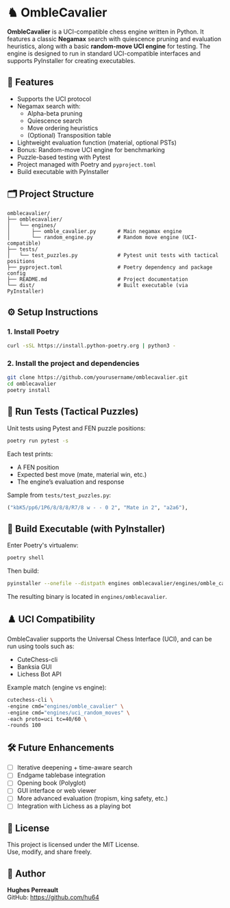 # ♞ OmbleCavalier

**OmbleCavalier** is a UCI-compatible chess engine written in Python. It features a classic **Negamax** search with quiescence pruning and evaluation heuristics, along with a basic **random-move UCI engine** for testing. The engine is designed to run in standard UCI-compatible interfaces and supports PyInstaller for creating executables.

## 🚀 Features

- Supports the UCI protocol
- Negamax search with:
  - Alpha-beta pruning
  - Quiescence search
  - Move ordering heuristics
  - (Optional) Transposition table
- Lightweight evaluation function (material, optional PSTs)
- Bonus: Random-move UCI engine for benchmarking
- Puzzle-based testing with Pytest
- Project managed with Poetry and `pyproject.toml`
- Build executable with PyInstaller

## 🗂️ Project Structure

```
omblecavalier/
├── omblecavalier/
│   └── engines/
│       ├── omble_cavalier.py       # Main negamax engine
│       └── random_engine.py        # Random move engine (UCI-compatible)
├── tests/
│   └── test_puzzles.py             # Pytest unit tests with tactical positions
├── pyproject.toml                  # Poetry dependency and package config
├── README.md                       # Project documentation
└── dist/                           # Built executable (via PyInstaller)
```

## ⚙️ Setup Instructions

### 1. Install Poetry

```bash
curl -sSL https://install.python-poetry.org | python3 -
```

### 2. Install the project and dependencies

```bash
git clone https://github.com/yourusername/omblecavalier.git
cd omblecavalier
poetry install
```

## 🧪 Run Tests (Tactical Puzzles)

Unit tests using Pytest and FEN puzzle positions:

```bash
poetry run pytest -s
```

Each test prints:
- A FEN position
- Expected best move (mate, material win, etc.)
- The engine’s evaluation and response

Sample from `tests/test_puzzles.py`:
```python
("kbK5/pp6/1P6/8/8/8/R7/8 w - - 0 2", "Mate in 2", "a2a6"),
```

## 🔨 Build Executable (with PyInstaller)

Enter Poetry's virtualenv:
```bash
poetry shell
```

Then build:
```bash
pyinstaller --onefile --distpath engines omblecavalier/engines/omble_cavalier.py --hidden-import=chess
```

The resulting binary is located in `engines/omblecavalier`.

## ♟️ UCI Compatibility

OmbleCavalier supports the Universal Chess Interface (UCI), and can be run using tools such as:

- CuteChess-cli
- Banksia GUI
- Lichess Bot API

Example match (engine vs engine):
```bash
cutechess-cli \
-engine cmd="engines/omble_cavalier" \
-engine cmd="engines/uci_random_moves" \
-each proto=uci tc=40/60 \
-rounds 100
```

## 🛠️ Future Enhancements

- [ ] Iterative deepening + time-aware search
- [ ] Endgame tablebase integration
- [ ] Opening book (Polyglot)
- [ ] GUI interface or web viewer
- [ ] More advanced evaluation (tropism, king safety, etc.)
- [ ] Integration with Lichess as a playing bot

## 📜 License

This project is licensed under the MIT License.  
Use, modify, and share freely.

## 👤 Author

**Hughes Perreault**  
GitHub: https://github.com/hu64
